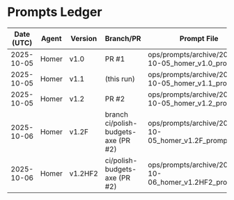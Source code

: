 # Prompts Ledger

| Date (UTC) | Agent | Version | Branch/PR | Prompt File | Summary File |
|---|---|---|---|---|---|
| 2025-10-05 | Homer | v1.0 | PR #1 | ops/prompts/archive/2025-10-05_homer_v1.0_prompt.txt | ops/prompts/archive/2025-10-05_homer_v1.0_summary.md |
| 2025-10-05 | Homer | v1.1 | (this run) | ops/prompts/archive/2025-10-05_homer_v1.1_prompt.txt | ops/prompts/archive/2025-10-05_homer_v1.1_summary.md |
| 2025-10-05 | Homer | v1.2 | PR #2 | ops/prompts/archive/2025-10-05_homer_v1.2_prompt.txt | ops/prompts/archive/2025-10-05_homer_v1.2_summary.md |
| 2025-10-06 | Homer | v1.2F | branch ci/polish-budgets-axe (PR #2) | ops/prompts/archive/2025-10-05_homer_v1.2F_prompt.txt | ops/prompts/archive/2025-10-05_homer_v1.2F_summary.md |
| 2025-10-06 | Homer | v1.2HF2 | ci/polish-budgets-axe (PR #2) | ops/prompts/archive/2025-10-06_homer_v1.2HF2_prompt.txt | ops/prompts/archive/2025-10-06_homer_v1.2HF2_summary.md |
